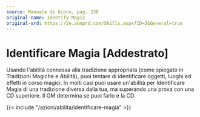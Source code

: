 ```yaml
---
source: Manuale di Gioco, pag. 238
original-name: Identify Magic
original-srd: https://2e.aonprd.com/Skills.aspx?ID=3&General=true
---
```


# Identificare Magia \[Addestrato\]

Usando l'abilità connessa alla tradizione appropriata (come spiegato in
Tradizioni Magiche e Abilità), puoi tentare di identificare oggetti, luoghi ed
effetti in corso magici. In molti casi puoi usare un'abilità per Identificare
Magia di una tradizione diversa dalla tua, ma superando una prova con una CD
superiore. Il GM determina se puoi farlo e la CD.

{{< include "/azioni/abilita/identificare-magia" >}}
